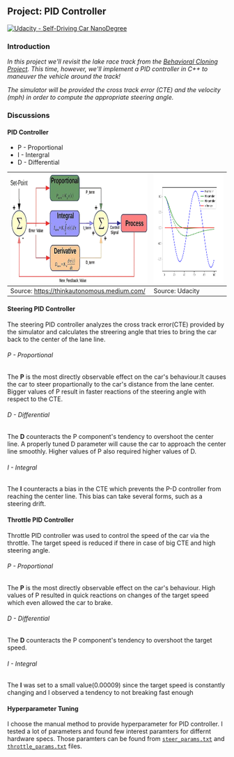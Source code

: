 Project: PID Controller
---

[![Udacity - Self-Driving Car NanoDegree](https://s3.amazonaws.com/udacity-sdc/github/shield-carnd.svg)](http://www.udacity.com/drive)

### Introduction

*In this project we'll revisit the lake race track from the [Behavioral Cloning Project](https://github.com/snandasena/behavioral-cloning). This time, however, we'll implement a PID controller in C++ to maneuver the vehicle around the track!*

*The simulator will be provided the cross track error (CTE) and the velocity (mph) in order to compute the appropriate steering angle.*

### Discussions

#### PID Controller
* P - Proportional
* I - Intergral
* D - Differential

|<img src="data/pid-img.png" width="500" height="250" />| <img src="data/pid.png" width="500" height="250" /> |
|-------------------------------------------------------------|-----------------------------------------------|
| Source: https://thinkautonomous.medium.com/ | Source: Udacity|

#### Steering PID Controller
The steering PID controller analyzes the cross track error(CTE) provided by the simulator and calculates the streering angle that tries to bring the car back to the center of the lane line. 

###### P - Proportional
The **P** is the most directly observable effect on the car's behaviour.It causes the car to steer propartionally to the car's distance from the lane center. Bigger values of P result in faster reactions of the steering angle with respect to the CTE.

###### D - Differential
The **D** counteracts the P component's tendency to overshoot the center line. A properly tuned D parameter will cause the car to approach the center line smoothly. Higher values of P also required higher values of D.

###### I - Integral
The **I** counteracts a bias in the CTE which prevents the P-D controller from reaching the center line. This bias can take several forms, such as a steering drift.

#### Throttle PID Controller
Throttle PID controller was used to control the speed of the car via the throttle. The target speed is reduced if there in case of big CTE and high steering angle.


###### P - Proportional
The **P** is the most directly observable effect on the car's behaviour. High values of P resulted in quick reactions on changes of the target speed which even allowed the car to brake.

###### D - Differential
The **D** counteracts the P component's tendency to overshoot the target speed.

###### I - Integral
The **I** was set to a small value(0.00009) since the target speed is constantly changing and I observed a tendency to not breaking fast enough


#### Hyperparameter Tuning
I choose the manual method to provide hyperparameter for PID controller. I tested a lot of parameters and found few interest paramters for differnt hardware specs.
Those paramters can be found from [`steer_params.txt`](data/steer_params.txt) and [`throttle_params.txt`](data/throttle_params.txt) files.
